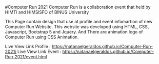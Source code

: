 #Computer Run 2021
Computer Run is a collaboration event that held by HIMTI and HIMSISFO of BINUS University

This Page contain design that use at profile and event infomartion of new Computer Run Website. This website was developed using HTML, CSS, Javascript, Bootstrap 5 and Jquery. And There are animation logo of Computer Run using CSS Animation.

Live View Link Profile : https://natanaelgeraldos.github.io/Computer-Run-2021/
Live View Link Event : https://natanaelgeraldos.github.io/Computer-Run-2021/event.html
